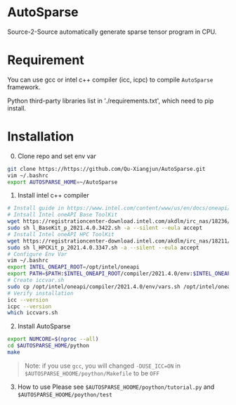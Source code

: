 # AutoSparse
Source-2-Source automatically generate sparse tensor program in CPU.

# Requirement
You can use gcc or intel c++ compiler (icc, icpc) to compile `AutoSparse` framework.

Python third-party libraries list in './requirements.txt', which need to pip install.

# Installation
0. Clone repo and set env var
```bash
git clone https://https://github.com/Qu-Xiangjun/AutoSparse.git
vim ~/.bashrc
export AUTOSPARSE_HOME=~/AutoSparse
```

1. Install intel c++ compiler
```bash
# Install guide in https://www.intel.com/content/www/us/en/docs/oneapi/installation-guide-linux/2023-0/install-with-command-line.html
# Intsall Intel oneAPI Base ToolKit
wget https://registrationcenter-download.intel.com/akdlm/irc_nas/18236/l_BaseKit_p_2021.4.0.3422.sh
sudo sh l_BaseKit_p_2021.4.0.3422.sh -a --silent --eula accept
# Install Intel oneAPI HPC ToolKit
wget https://registrationcenter-download.intel.com/akdlm/irc_nas/18211/l_HPCKit_p_2021.4.0.3347.sh
sudo sh l_HPCKit_p_2021.4.0.3347.sh -a --silent --eula accept
# Configure Env Var
vim ~/.bashrc
export INTEL_ONEAPI_ROOT=/opt/intel/oneapi
export PATH=$PATH:$INTEL_ONEAPI_ROOT/compiler/2021.4.0/env:$INTEL_ONEAPI_ROOT/compiler/2021.4.0/linux/bin/intel64
# Create iccvar.sh
sudo cp /opt/intel/oneapi/compiler/2021.4.0/env/vars.sh /opt/intel/oneapi/compiler/2021.4.0/env/iccvars.sh
# Verify installation
icc --version
icpc --version
which iccvars.sh
```

2. Install AutoSparse
```bash
export NUMCORE=$(nproc --all)
cd $AUTOSPARSE_HOME/python
make
```
> Note: if you use `gcc`, you will changed `-DUSE_ICC=ON` in `$AUTOSPARSE_HOOME/poython/Makefile` to be `OFF`

3. How to use
Please see `$AUTOSPARSE_HOOME/poython/tutorial.py` and `$AUTOSPARSE_HOOME/poython/test`
